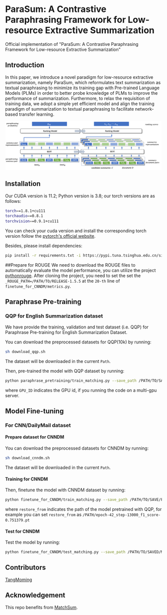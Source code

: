# ParaSum: A Contrastive Paraphrasing Framework for Low-resource Extractive Summarization
Official implementation of "ParaSum: A Contrastive Paraphrasing Framework for Low-resource Extractive Summarization"

## Introduction
In this paper, we introduce a novel paradigm for low-resource extractive summarization, namely ParaSum, which reformulates text summarization as textual paraphrasing to minimize its training gap with Pre-trained Language Models (PLMs) in order to better probe knowledge of PLMs to improve the performance of summarization. Furthermore, to relax the requisition of training data,
we adopt a simple yet efficient model and align the training paradigm of summarization to textual paraphrasing to facilitate network-based transfer learning. 

<div align="center">
  <img width=900 src="ParaSumModelArchitecture.png"/>
</div>

## Installation
Our CUDA version is 11.2; Python version is 3.8; our torch versions are as follows:
```bash
torch==1.8.1+cu111
torchaudio==0.8.1
torchvision==0.9.1+cu111
```
You can check your cuda version and install the corresponding torch version follow the [pytorch's official website](https://pytorch.org/get-started/previous-versions/).

Besides, please install dependencies:
```bash
pip install -r requirements.txt -i https://pypi.tuna.tsinghua.edu.cn/simple
```
##Prepare for ROUGE
We need to download the ROUGE files to automatically evaluate the model performance, you can utilize the project [pythonrouge](https://github.com/tagucci/pythonrouge). After cloning the project, you need to set the set the `_ROUGE_PATH=/PATH/TO/RELEASE-1.5.5` at the `20-th` line of `finetune_for_CNNDM/metrics.py`.

## Paraphrase Pre-training
### QQP for English Summarization dataset
We have provide the training, validation and test dataset (i.e. QQP) for Paraphrase Pre-training for English Summarization Dataset.

You can download the preprocessed datasets for QQP(10k) by running:
```bash
sh download_qqp.sh
```
The dataset will be downloaded in the current `Path`.

Then, pre-trained the model with QQP dataset by running:
```bash
python paraphrase_pretraining/train_matching.py --save_path /PATH/TO/SAVE/PRE-TRAINED_MODEL/ --data_path /PATH/TO/DOWNLOADED/QQP/DATASET --gpus GPU_ID
```
where `GPU_ID` indicates the GPU id, if you running the code on a multi-gpu server.
## Model Fine-tuning
### For CNN/DailyMail dataset
#### Prepare dataset for CNNDM
You can download the preprocessed datasets for CNNDM by running:
```bash
sh download_cnndm.sh
```
The dataset will be downloaded in the current `Path`.
#### Training for CNNDM
Then, finetune the model with CNNDM dataset by running:
```bash
python finetune_for_CNNDM/train_matching.py --save_path /PATH/TO/SAVE/PRE-TRAINED_MODEL/ --data_path /PATH/TO/DOWNLOADED/CNNDM/DATASET --restore_from /PATH/TO/QQP/PRETRAINED/MODEL --gpus GPU_ID
```
where `restore_from` indicates the path of the model pretrained with QQP, for example you can set `restore_from` as `/PATH/epoch-42_step-13000_f1_score-0.751379.pt`
#### Test for CNNDM
Test the model by running:
```bash
python finetune_for_CNNDM/test_matching.py --save_path /PATH/TO/SAVED/MODEL/ --data_path /PATH/TO/DOWNLOADED/CNNDM/DATASET --gpus GPU_ID
```
## Contributors
[TangMoming](https://github.com/TangMoming)

## Acknowledgement
This repo benefits from [MatchSum](https://github.com/maszhongming/MatchSum).

